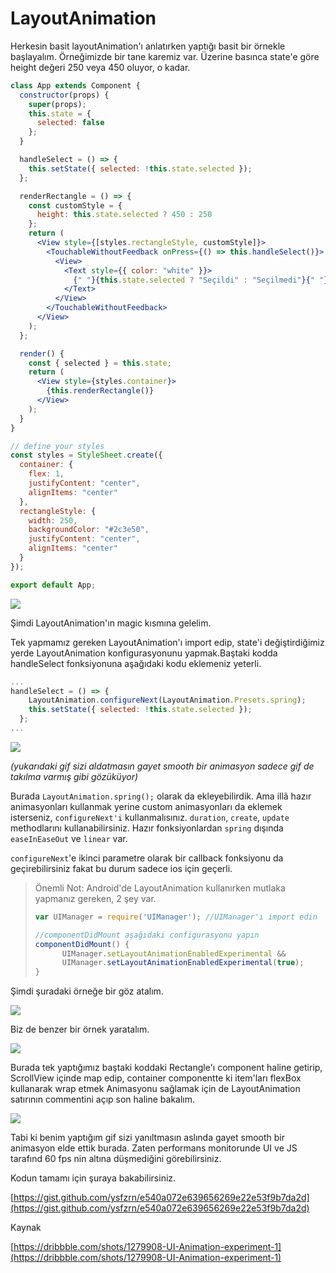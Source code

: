 # LayoutAnimation

Herkesin basit layoutAnimation'ı anlatırken yaptığı basit bir örnekle başlayalım. Örneğimizde bir tane karemiz var. Üzerine basınca state'e göre height değeri 250 veya 450 oluyor, o kadar.

```jsx
class App extends Component {
  constructor(props) {
    super(props);
    this.state = {
      selected: false
    };
  }

  handleSelect = () => {
    this.setState({ selected: !this.state.selected });
  };

  renderRectangle = () => {
    const customStyle = {
      height: this.state.selected ? 450 : 250
    };
    return (
      <View style={[styles.rectangleStyle, customStyle]}>
        <TouchableWithoutFeedback onPress={() => this.handleSelect()}>
          <View>
            <Text style={{ color: "white" }}>
              {" "}{this.state.selected ? "Seçildi" : "Seçilmedi"}{" "}
            </Text>
          </View>
        </TouchableWithoutFeedback>
      </View>
    );
  };

  render() {
    const { selected } = this.state;
    return (
      <View style={styles.container}>
        {this.renderRectangle()}
      </View>
    );
  }
}

// define your styles
const styles = StyleSheet.create({
  container: {
    flex: 1,
    justifyContent: "center",
    alignItems: "center"
  },
  rectangleStyle: {
    width: 250,
    backgroundColor: "#2c3e50",
    justifyContent: "center",
    alignItems: "center"
  }
});

export default App;
```

![](../.gitbook/assets/rnn-layoutanimation-1.gif)

Şimdi LayoutAnimation'ın magic kısmına gelelim.

Tek yapmamız gereken LayoutAnimation'ı import edip, state'i değiştirdiğimiz yerde LayoutAnimation konfigurasyonunu yapmak.Baştaki kodda handleSelect fonksiyonuna aşağıdaki kodu eklemeniz yeterli.

```javascript
...
handleSelect = () => {
    LayoutAnimation.configureNext(LayoutAnimation.Presets.spring);
    this.setState({ selected: !this.state.selected });
  };
...
```

![](../.gitbook/assets/rnn-layoutanimation-2.gif)

_\(yukarıdaki gif sizi aldatmasın gayet smooth bir animasyon sadece gif de takılma varmış gibi gözüküyor\)_

Burada `LayoutAnimation.spring();` olarak da ekleyebilirdik. Ama illâ hazır animasyonları kullanmak yerine custom animasyonları da eklemek isterseniz, `configureNext'i` kullanmalısınız. `duration`, `create`, `update` methodlarını kullanabilirsiniz. Hazır fonksiyonlardan `spring` dışında `easeInEaseOut` ve `linear` var.

`configureNext`'e ikinci parametre olarak bir callback fonksiyonu da geçirebilirsiniz fakat bu durum sadece ios için geçerli.

> Önemli Not: Android'de LayoutAnimation kullanırken mutlaka yapmanız gereken, 2 şey var.
>
> ```jsx
> var UIManager = require('UIManager'); //UIManager'ı import edin
>
> //componentDidMount aşağıdaki configurasyonu yapın
> componentDidMount() {
>       UIManager.setLayoutAnimationEnabledExperimental && 
>       UIManager.setLayoutAnimationEnabledExperimental(true);
> }
> ```

Şimdi şuradaki örneğe bir göz atalım.

![](../.gitbook/assets/rnn-layoutanimation-3.gif)

Biz de benzer bir örnek yaratalım.

![](../.gitbook/assets/rnn-layoutanimation-4.gif)

Burada tek yaptığımız baştaki koddaki Rectangle'ı component haline getirip, ScrollView içinde map edip, container componentte ki item'ları flexBox kullanarak wrap etmek Animasyonu sağlamak için de LayoutAnimation satırının commentini açıp son haline bakalım.

![](../.gitbook/assets/rnn-layoutanimation-5.gif)

Tabi ki benim yaptığım gif sizi yanıltmasın aslında gayet smooth bir animasyon elde ettik burada. Zaten performans monitorunde UI ve JS tarafınd 60 fps nin altına düşmediğini görebilirsiniz.

Kodun tamamı için şuraya bakabilirsiniz.

[https://gist.github.com/ysfzrn/e540a072e639656269e22e53f9b7da2d](https://gist.github.com/ysfzrn/e540a072e639656269e22e53f9b7da2d)

Kaynak

[https://dribbble.com/shots/1279908-UI-Animation-experiment-1](https://dribbble.com/shots/1279908-UI-Animation-experiment-1)

